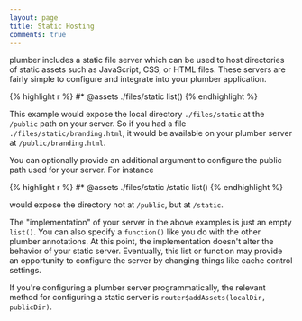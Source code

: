 ```yaml
---
layout: page
title: Static Hosting
comments: true
---
```


<div class="row"><div class="col-sm-8" markdown="1">

plumber includes a static file server which can be used to host directories of static assets such as JavaScript, CSS, or HTML files. These servers are fairly simple to configure and integrate into your plumber application.

{% highlight r %}
#* @assets ./files/static
list()
{% endhighlight %}

This example would expose the local directory `./files/static` at the `/public` path on your server. So if you had a file `./files/static/branding.html`, it would be available on your plumber server at `/public/branding.html`. 

You can optionally provide an additional argument to configure the public path used for your server. For instance

{% highlight r %}
#* @assets ./files/static /static
list()
{% endhighlight %}

would expose the directory not at `/public`, but at `/static`.

The "implementation" of your server in the above examples is just an empty `list()`. You can also specify a `function()` like you do with the other plumber annotations. At this point, the implementation doesn't alter the behavior of your static server. Eventually, this list or function may provide an opportunity to configure the server by changing things like cache control settings.

If you're configuring a plumber server programmatically, the relevant method for configuring a static server is `router$addAssets(localDir, publicDir)`.
</div></div>
